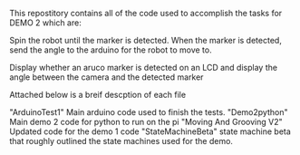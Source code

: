 This repostitory contains all of the code used to accomplish the tasks for DEMO 2 which are:

Spin the robot until the marker is detected.
When the marker is detected, send the angle to the arduino for the robot to move to.


Display whether an aruco marker is detected on an LCD and display the angle between the camera and the detected marker

Attached below is a breif descption of each file

"ArduinoTest1"  Main arduino code used to finish the tests. 
"Demo2python"   Main demo 2 code for python to run on the pi
"Moving And Grooving V2"  Updated code for the demo 1 code
"StateMachineBeta"        state machine beta that roughly outlined the state machines used for the demo.
